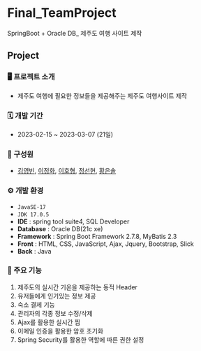 # Final_TeamProject
SpringBoot + Oracle DB_ 제주도 여행 사이트 제작

## Project

### 🖥️ 프로젝트 소개
- 제주도 여행에 필요한 정보들을 제공해주는 제주도 여행사이트 제작

### 🗓️ 개발 기간
- 2023-02-15 ~ 2023-03-07 (21일)

### 👫 구성원
- [김영빈](https://github.com/ybin96), [이정화](https://github.com/Rinkle0930), [이호형](https://github.com/LHH1115), [정선현](https://github.com/sunghyunJ), [황은솔](https://github.com/sol0714)

### ⚙️ 개발 환경
- `JavaSE-17`
- `JDK 17.0.5`
- **IDE** : spring tool suite4, SQL Developer
- **Database** : Oracle DB(21c xe)
- **Framework** : Spring Boot Framework 2.7.8, MyBatis 2.3
- **Front** : HTML, CSS, JavaScript, Ajax, Jquery, Bootstrap, Slick
- **Back** : Java

### 📌 주요 기능
 1.  제주도의 실시간 기온을 제공하는 동적 Header
 2.  유저들에게 인기있는 정보 제공
 3.  숙소 결제 기능
 4.  관리자의 각종 정보 수정/삭제
 5.  Ajax를 활용한 실시간 찜
 6.  이메일 인증을 활용한 암호 초기화
 7.  Spring Security를 활용한 역할에 따른 권한 설정

 
